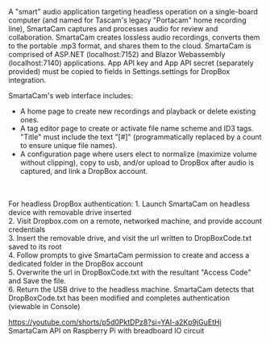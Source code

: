 A "smart" audio application targeting headless operation on a single-board computer (and named for Tascam's legacy "Portacam" home recording line), SmartaCam captures and processes audio for review and collaboration. SmartaCam creates lossless audio recordings, converts them to the portable .mp3 format, and shares them to the cloud. SmartaCam is comprised of ASP.NET (localhost:7152) and Blazor Webassembly (localhost:7140) applications.  App API key and App API secret (separately provided) must be copied to fields in Settings.settings for DropBox integration.<br/>

SmartaCam's web interface includes:
- A home page to create new recordings and playback or delete existing ones.
- A tag editor page to create or activate file name scheme and ID3 tags. "Title" must include the text "[#]" (programmatically  replaced by a count to ensure unique file names). 
- A configuration page where users elect to normalize (maximize volume without clipping), copy to usb, and/or upload to DropBox after audio is captured, and link a DropBox account.
<br/>
<br/>
For headless DropBox authentication:
	1. Launch SmartaCam on headless device with removable drive inserted<br/>
	2. Visit Dropbox.com on a remote, networked machine, and provide account credentials<br/>
	3. Insert the removable drive, and visit the url written to DropBoxCode.txt saved to its root<br/>
	4. Follow prompts to give SmartaCam permission to create and access a dedicated folder in the DropBox account<br/>
	5. Overwrite the url in DropBoxCode.txt with the resultant "Access Code" and Save the file.<br/>
	6. Return the USB drive to the headless machine. SmartaCam detects that DropBoxCode.txt has been modified and completes authentication (viewable in Console)<br/>
	
https://youtube.com/shorts/p5d0PktDPz8?si=YAI-a2Kp9jGuEtHj<br/>
SmartaCam API on Raspberry Pi with breadboard IO circuit